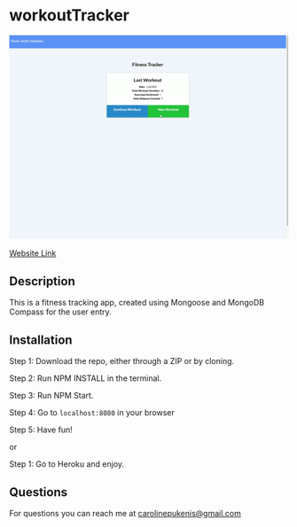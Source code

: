 # workoutTracker

![Website Tutorial](https://github.com/caropukenis/workoutTracker/blob/main/public/images/FitnessTracker.gif)

[Website Link](https://polar-dawn-75626.herokuapp.com/?id=5fa5b627ec507b00222ad4a1)


## Description
This is a fitness tracking app, created using Mongoose and MongoDB Compass for the user entry. 

## Installation
Step 1:
Download the repo, either through a ZIP or by cloning. 

Step 2: 
Run NPM INSTALL in the terminal.

Step 3:
Run NPM Start.

Step 4:
Go to `localhost:8080` in your browser

Step 5:
Have fun!

or 

Step 1:
Go to Heroku and enjoy.

## Questions
For questions you can reach me at carolinepukenis@gmail.com
